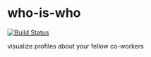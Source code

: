 who-is-who
==========
[![Build Status](https://travis-ci.org/ScioMx/who-is-who.svg?branch=master)](https://travis-ci.org/ScioMx/who-is-who)

visualize profiles about your fellow co-workers
